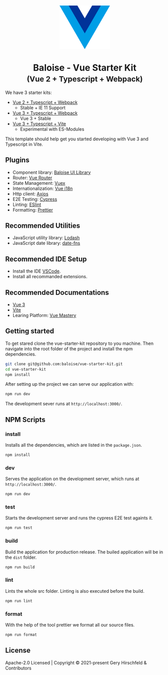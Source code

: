 <p align="center"><img width="160" src="./logo.svg" alt="Vue logo"></p>

<h1 align="center">
  Baloise - Vue Starter Kit
  <br />
  <small>(Vue 2 + Typescript + Webpack)</small>
</h1>

We have 3 starter kits:

- [Vue 2 + Typescript + Webpack](https://github.com/baloise/vue-starter-kit)
  - Stable + IE 11 Support
- [Vue 3 + Typescript + Webpack](https://github.com/baloise/vue-starter-kit/tree/vue-next)
  - Vue 3 + Stable
- [Vue 3 + Typescript + Vite](https://github.com/baloise/vue-starter-kit/tree/vite)
  - Experimental with ES-Modules

This template should help get you started developing with Vue 3 and Typescript in Vite.

## Plugins

- Component library: [Baloise UI Library](https://baloise-ui-library.now.sh/)
- Router: [Vue Router](https://next.router.vuejs.org/)
- State Management: [Vuex](https://vuex.vuejs.org)
- Internationalization: [Vue i18n](https://vue-i18n.intlify.dev/)
- Http client: [Axios](https://www.npmjs.com/package/axios)
- E2E Testing: [Cypress](https://www.cypress.io/)
- Linting: [ESlint](https://eslint.org/)
- Formatting: [Prettier](https://prettier.io/)

## Recommended Utilities

- JavaScript utility library: [Lodash](https://lodash.com/)
- JavaScript date library: [date-fns](https://date-fns.org/)

## Recommended IDE Setup

- Install the IDE [VSCode](https://code.visualstudio.com/).
- Install all recommanded extensions.

## Recommended Documentations

- [Vue 3](https://v3.vuejs.org/)
- [Vite](https://vitejs.dev/)
- Learing Platform: [Vue Mastery](https://www.vuemastery.com/)

## Getting started

To get stared clone the vue-starter-kit repository to you machine. Then navigate into the root folder of the project and install the npm dependencies.

```bash
git clone git@github.com:baloise/vue-starter-kit.git
cd vue-starter-kit
npm install
```

After setting up the project we can serve our application with:

```bash
npm run dev
```

The development sever runs at `http://localhost:3000/`.

## NPM Scripts

### install

Installs all the dependencies, which are listed in the `package.json`.

```bash
npm install
```

### dev

Serves the application on the development server, which runs at `http://localhost:3000/`.

```bash
npm run dev
```

### test

Starts the development server and runs the cypress E2E test againts it.

```bash
npm run test
```

### build

Build the application for production release. The builed application will be in the `dist` folder.

```bash
npm run build
```

### lint

Lints the whole src folder. Linting is also executed before the build.

```bash
npm run lint
```

### format

With the help of the tool prettier we format all our source files.

```bash
npm run format
```

## License

Apache-2.0 Licensed | Copyright © 2021-present Gery Hirschfeld & Contributors
